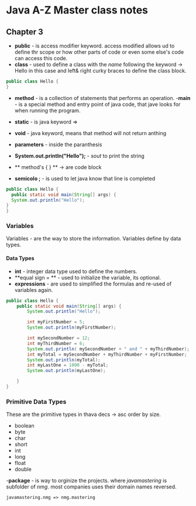 # Java A-Z Master class notes

## Chapter 3

- **public** - is access modifier keyword. access modified allows ud to define thr scope or how other parts of code or even some else's code can access this code. 
- **class** - used to define a class with the _name_ following the keyword -> Hello in this case and left& right curky braces to define the class block.

```java
public class Hello {
}
```
- **method** - is a collection of statements that performs an operation.
-**main** - is a special method and entry point of java code, that jave looks for when running the program.

- **static** - is java keyword => 
- **void** - java keyword, means that method will not return anthing
- **parameters** - inside the paranthesis
- **System.out.println("Hello");** - _sout_ to print the string
- ** method's { } ** -> are code block
- **semicolo ;** -  is used to let java know that line is completed
```java
public class Hello {
  public static void main(String[] args) {
  System.out.println("Hello");
}
}
```

### Variables

Variables - are the way to store the information. Variables define by data types.



#### Data Types
 - **int** - integer data type used to define the numbers.
 - **equal sign = ** - used to initialize the variable, its optional.
 - **expressions** -  are used to simplified the formulas and re-used of variables again.

```java
public class Hello {
    public static void main(String[] args) {
        System.out.println("Hello");

        int myFirstNumber = 5;
        System.out.println(myFirstNumber);

        int mySecondNumber = 12;
        int myThirdNumber = 6;
        System.out.println( mySecondNumber + " and " + myThirdNumber);
        int myTotal = mySecondNumber + myThirdNumber + myFirstNumber;
        System.out.println(myTotal);
        int myLastOne = 1000 - myTotal;
        System.out.println(myLastOne);

    }
}
```

### Primitive Data Types
These are the primitive types in thava decs -> asc order by size.
- boolean
- byte
- char
- short
- int
- long
- float
- double


-**package** - is way to orginize the projects. where _javamastering_ is subfolder of _nmg_. most companies uses their domain names reversed.
```
javamastering.nmg => nmg.mastering
```

 







